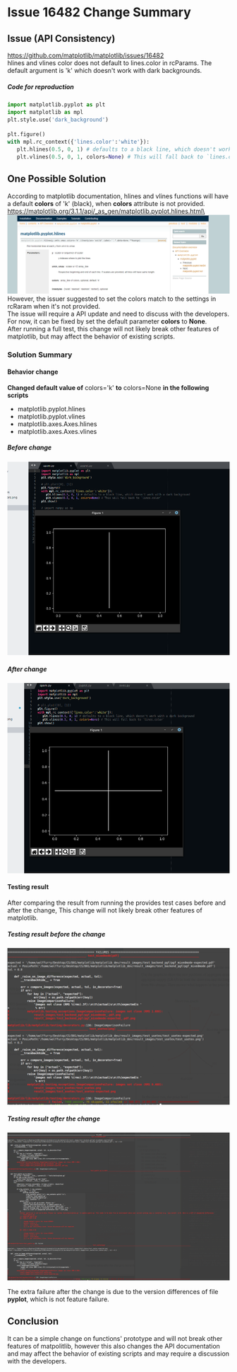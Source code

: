 # Issue 16482 Change Summary
## Issue (API Consistency)
https://github.com/matplotlib/matplotlib/issues/16482  
hlines and vlines color does not default to lines.color in rcParams. The default argument is 'k' which doesn't work with dark backgrounds.
##### Code for reproduction
```python
import matplotlib.pyplot as plt
import matplotlib as mpl
plt.style.use('dark_background')

plt.figure()
with mpl.rc_context({'lines.color':'white'}):
   plt.hlines(0.5, 0, 1) # defaults to a black line, which doesn't work with a dark background
   plt.vlines(0.5, 0, 1, colors=None) # This will fall back to `lines.color`
```

## One Possible Solution
According to matplotlib documentation, hlines and vlines functions will have a default **colors** of 'k' (black), when **colors** attribute is not provided.\
https://matplotlib.org/3.1.1/api/_as_gen/matplotlib.pyplot.hlines.html\
![matp](./matplotlib_hlines_doc.png)
However, the issuer suggested to set the colors match to the settings in rcRaram when it's not provided.\
The issue will require a API update and need to discuss with the developers.\
For now, it can be fixed by set the default parameter **colors** to **None**.\
After running a full test, this change will not likely break other features of matplotlib, but may affect the behavior of existing scripts.

### Solution Summary
#### Behavior change
**Changed default value of** colors='k' **to** colors=None **in the following scripts**
* matplotlib.pyplot.hlines
* matplotlib.pyplot.vlines
* matplotlib.axes.Axes.hlines
* matplotlib.axes.Axes.vlines
##### Before change
![matp](./before.png)
##### After change
![matp](./after.png)

#### Testing result
After comparing the result from running the provides test cases before and after the change, This change will not likely break other features of matplotlib.
##### Testing result before the change
![matp](./16482_test_before.png)

##### Testing result after the change
![matp](./16482_test_after.png)

The extra failure after the change is due to the version differences of file **pyplot**, which is not feature failure.
## Conclusion
It can be a simple change on functions' prototype and will not break other features of matpolitlib, however this also changes the API documentation and may affect the behavior of existing scripts and may require a discussion with the developers.

